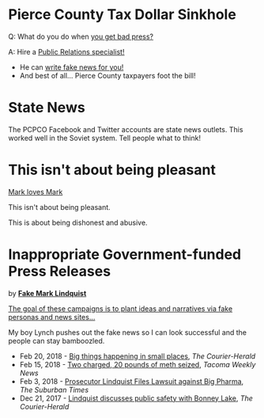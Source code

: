 # Pierce County Tax Dollar Sinkhole

Q: What do you do when [you get bad 
press?](https://en.m.wikipedia.org/wiki/Mark_Lindquist)

A: Hire a [Public Relations 
specialist!](https://www.linkedin.com/in/james-lynch-ii-88169314)

* He can [write fake news for 
you!](http://www.courierherald.com/news/lindquist-discusses-public-safety-with-bonney-lake-pierce-county-prosecutor/) 
* And best of all... Pierce County taxpayers foot the 
bill!


# State News

The PCPCO Facebook and Twitter accounts are state news 
outlets. This worked well in the Soviet system. Tell people what to think!


# This isn't about being pleasant

[Mark loves Mark](https://tacomaweekly.com/news/have-a-pleasant-new-year/)

This isn't about being pleasant.

This is about being dishonest and abusive.


# Inappropriate Government-funded Press Releases

by **[Fake Mark Lindquist](https://twitter.com/FakeMkLindquist/)**

[The goal of these campaigns is to plant ideas and narratives via fake personas and news sites...](https://www.technologyreview.com/s/610176/terrible-people-have-learned-to-exploit-the-internet-yasmin-green-is-fighting-back/?utm_campaign=add_this&utm_source=linkedin&utm_medium=post)

My boy Lynch pushes out the fake news so I can look successful and the people
can stay bamboozled.

* Feb 20, 2018 - [Big things happening in small places](http://www.courierherald.com/news/big-things-happening-in-small-places-pierce-county-prosecutor/), *The Courier-Herald*
* Feb 15, 2018 - [Two charged, 20 pounds of meth seized](https://tacomaweekly.com/news/two-charged-20-pounds-of-meth-seized/), *Tacoma Weekly News*
* Feb 3, 2018 - [Prosecutor Lindquist Files Lawsuit against Big Pharma](https://thesubtimes.com/2018/02/03/prosecutor-lindquist-files-lawsuit-against-big-pharma/), *The Suburban Times*
* Dec 21, 2017 - [Lindquist discusses public safety with Bonney Lake](http://www.courierherald.com/news/lindquist-discusses-public-safety-with-bonney-lake-pierce-county-prosecutor/), *The Courier-Herald*

